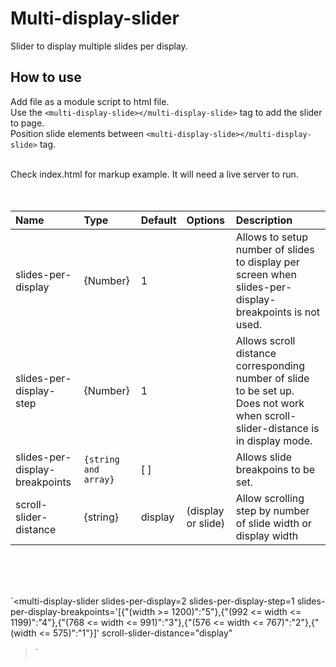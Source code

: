 # Multi-display-slider
Slider to display multiple slides per display.

## How to use
Add file as a module script to html file. <br >
Use the `<multi-display-slide></multi-display-slide>` tag to add the slider to page. <br >
Position slide elements  between `<multi-display-slide></multi-display-slide>` tag. <br ><br >

Check index.html for markup example. It will need a live server to run. <br ><br ><br >


| Name                            | Type              | Default    | Options           | Description  |
| :------------------------------ | :-----------------| :----------| :-----------------| :------------|
| slides-per-display              | {Number}          | 1          |                   | Allows to setup number of slides to display per screen when slides-per-display-breakpoints is not used. |
| slides-per-display-step         | {Number}          | 1          |                   | Allows scroll distance corresponding number of slide to be set up. Does not work when scroll-slider-distance is in display mode.  |
| slides-per-display-breakpoints  | `{string and array}`  | [ ]        |                   | Allows slide breakpoins to be set. |
| scroll-slider-distance          | {string}          | display    | (display or slide) | Allow scrolling step by number of slide width or display width |

 <br ><br ><br >

  `<multi-display-slider 
        slides-per-display=2 
        slides-per-display-step=1
        slides-per-display-breakpoints='[{"(width >= 1200)":"5"},{"(992 <= width <= 1199)":"4"},{"(768 <= width <= 991)":"3"},{"(576 <= width <= 767)":"2"},{"(width <= 575)":"1"}]'
        scroll-slider-distance="display"   
  ></multi-display-slider>`